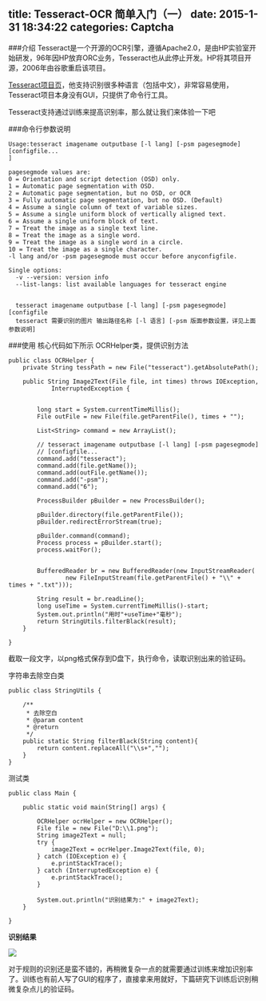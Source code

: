 title: Tesseract-OCR 简单入门（一）
date: 2015-1-31 18:34:22
categories: Captcha
---
###介绍
Tesseract是一个开源的OCR引擎，遵循Apache2.0，是由HP实验室开始研发，96年因HP放弃ORC业务，Tesseract也从此停止开发。HP将其项目开源，2006年由谷歌重启该项目。

[Tesseract项目页](http://code.google.com/p/tesseract-ocr/)，他支持识别很多种语言（包括中文），非常容易使用，Tesseract项目本身没有GUI，只提供了命令行工具。

Tesseract支持通过训练来提高识别率，那么就让我们来体验一下吧
<!--more-->

###命令行参数说明

	Usage:tesseract imagename outputbase [-l lang] [-psm pagesegmode] [configfile...
	]

	pagesegmode values are:
	0 = Orientation and script detection (OSD) only.
	1 = Automatic page segmentation with OSD.
	2 = Automatic page segmentation, but no OSD, or OCR
	3 = Fully automatic page segmentation, but no OSD. (Default)
	4 = Assume a single column of text of variable sizes.
	5 = Assume a single uniform block of vertically aligned text.
	6 = Assume a single uniform block of text.
	7 = Treat the image as a single text line.
	8 = Treat the image as a single word.
	9 = Treat the image as a single word in a circle.
	10 = Treat the image as a single character.
	-l lang and/or -psm pagesegmode must occur before anyconfigfile.

	Single options:
	  -v --version: version info
	  --list-langs: list available languages for tesseract engine


	  tesseract imagename outputbase [-l lang] [-psm pagesegmode] [configfile
	  tesseract 需要识别的图片 输出路径名称 [-l 语言] [-psm 版面参数设置，详见上面参数说明]

###使用
核心代码如下所示
OCRHelper类，提供识别方法

	public class OCRHelper {
		private String tessPath = new File("tesseract").getAbsolutePath();

		public String Image2Text(File file, int times) throws IOException,
				InterruptedException {

			
			long start = System.currentTimeMillis();
			File outFile = new File(file.getParentFile(), times + "");

			List<String> command = new ArrayList();

			// tesseract imagename outputbase [-l lang] [-psm pagesegmode]
			// [configfile...
			command.add("tesseract");
			command.add(file.getName());
			command.add(outFile.getName());
			command.add("-psm");
			command.add("6");

			ProcessBuilder pBuilder = new ProcessBuilder();

			pBuilder.directory(file.getParentFile());
			pBuilder.redirectErrorStream(true);

			pBuilder.command(command);
			Process process = pBuilder.start();
			process.waitFor();
			

			BufferedReader br = new BufferedReader(new InputStreamReader(
					new FileInputStream(file.getParentFile() + "\\" + times + ".txt")));

			String result = br.readLine();
			long useTime = System.currentTimeMillis()-start;
			System.out.println("用时"+useTime+"毫秒");
			return StringUtils.filterBlack(result);
		}

	}


截取一段文字，以png格式保存到D盘下，执行命令，读取识别出来的验证码。

字符串去除空白类

	public class StringUtils {

		/**
		 * 去除空白
		 * @param content
		 * @return
		 */
		public static String filterBlack(String content){
			return content.replaceAll("\\s+","");
		}
	}

测试类


	public class Main {

		public static void main(String[] args) {

			OCRHelper ocrHelper = new OCRHelper();
			File file = new File("D:\\1.png");
			String image2Text = null;
			try {
				image2Text = ocrHelper.Image2Text(file, 0);
			} catch (IOException e) {
				e.printStackTrace();
			} catch (InterruptedException e) {
				e.printStackTrace();
			}

			System.out.println("识别结果为:" + image2Text);
		}

	}

**识别结果**

![](http://ihgoo.qiniudn.com/tesseract_resulttesseractResult.png)

对于规则的识别还是蛮不错的，再稍微复杂一点的就需要通过训练来增加识别率了。训练也有前人写了GUI的程序了，直接拿来用就好，下篇研究下训练后识别稍微复杂点儿的验证码。